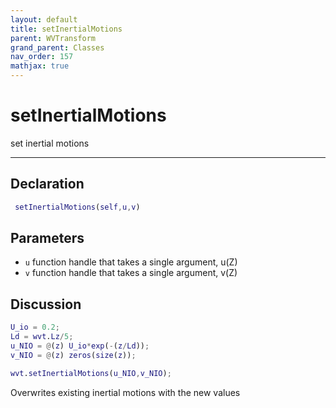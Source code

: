 ```yaml
---
layout: default
title: setInertialMotions
parent: WVTransform
grand_parent: Classes
nav_order: 157
mathjax: true
---
```


#  setInertialMotions

set inertial motions


---

## Declaration
```matlab
 setInertialMotions(self,u,v)
```
## Parameters
+ `u`  function handle that takes a single argument, u(Z)
+ `v`  function handle that takes a single argument, v(Z)

## Discussion

  ```matlab
  U_io = 0.2;
  Ld = wvt.Lz/5;
  u_NIO = @(z) U_io*exp(-(z/Ld));
  v_NIO = @(z) zeros(size(z));
  
  wvt.setInertialMotions(u_NIO,v_NIO);
  ```
 
  Overwrites existing inertial motions with the new values
        
